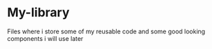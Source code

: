# My-library
Files where i store some of my reusable code and some good looking components i will use later
